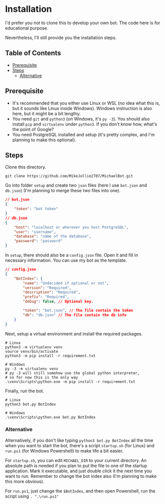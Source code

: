 <!-- omit in toc -->
# Installation

I'd prefer you not to clone this to develop your own bot. The code here is for educational purpose.

Nevertheless, I'll still provide you the installation steps.

<!-- omit in toc -->
## Table of Contents

- [Prerequisite](#prerequisite)
- [Steps](#steps)
  - [Alternative](#alternative)

## Prerequisite

- It's recommended that you either use Linux or WSL (no idea what this is, but it sounds like Linux inside Windows). Windows instruction is also here, but it might be a bit lengthy.
- You need `git` and `python3` (on Windows, it's `py -3`). You should also install `pip` and `virtualenv` under `python3`. If you don't know how, what's the point of Google?
- You need PostgreSQL installed and setup (it's pretty complex, and I'm planning to make this optional).

## Steps

Clone this directory.

``` git
git clone https://github.com/MikeJollie2707/MichaelBot.git
```

Go into folder `setup` and create two `json` files (here I use `bot.json` and `db.json`) (I'm planning to merge these two files into one).

```json
// bot.json
{
    "token": "bot token"
}
// db.json
{
    "host": "localhost or wherever you host PostgreSQL",
    "user": "username",
    "database": "name of the database",
    "password": "password"
}
```

In `setup`, there should also be a `config.json` file. Open it and fill in necessary information. You can use my bot as the template.

```json
// config.json
{
    "BotIndex": {
        "name": "Undecided if optional or not",
        "version": "Required",
        "description": "Required",
        "prefix": "Required",
        "debug": false, // Optional key.

        "token": "bot.json", // The file contain the token
        "db": "db.json" // The file contain the db info
    }
}
```

Next, setup a virtual environment and install the required packages.

```terminal
# Linux
python3 -m virtualenv venv
source venv/bin/activate
python3 -m pip install -r requirement.txt

# Windows
py -3 -m virtualenv venv
# py -3 will still somehow use the global python interpreter,
# so for now this is the only way
.\venv\Scripts\python.exe -m pip install -r requirement.txt
```

Finally, run the bot.

```terminal
# Linux
python3 bot.py BotIndex

# Windows
.\venv\Scripts\python.exe bot.py BotIndex
```

### Alternative

Alternatively, if you don't like typing `python3 bot.py BotIndex` all the time when you want to start the bot, there's a script `startup.sh` (for Linux) and `run.ps1` (for Windows Powershell) to make life a bit easier.

For `startup.sh`, you can edit `MICHAEL_DIR` to your current directory. An absolute path is needed if you plan to put the file to one of the startup application. Mark it executable, and just double click it the next time you want to run. Remember to change the bot index also (I'm planning to make this more obvious).

For `run.ps1`, just change the `$BotIndex`, and then open Powershell, run the script using `. ".\run.ps1"`